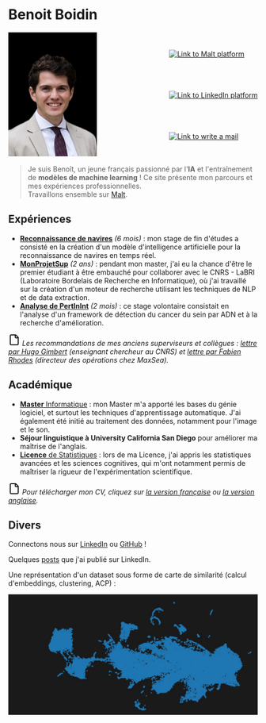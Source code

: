 # Benoit Boidin

<div style='display:flex; 
            justify-content:space-between;
            align-items:center;'>
    <a href="">
        <img src="img/profile_costume.jpg" style="height:250px;"/>
    </a>
    <div style="margin-left:15px;
                display: flex;
                flex-direction: column;
                justify-content:space-around;
                height:250px;">
        <a href="https://www.malt.fr/profile/benoitboidin" title="Si vous avez besoin d'aide pour créer une mission, contactez-moi !">
            <img src="https://is1-ssl.mzstatic.com/image/thumb/Purple211/v4/e7/57/44/e757440c-56dc-7a83-d983-5ca1b432b390/AppIcon-0-0-1x_U007emarketing-0-5-0-85-220.png/1200x630wa.png" 
            style="height:50px;"
            alt="Link to Malt platform"/>
        </a>
        <a href="https://fr.linkedin.com/in/benoît-boidin-276124a3">
            <img src="https://is1-ssl.mzstatic.com/image/thumb/Purple211/v4/ba/f3/2e/baf32ef3-571e-a8c8-d7c1-f12ca29dd2de/AppIcon-0-1x_U007emarketing-0-7-0-85-220-0.png/1200x630wa.png"  
            style="height:50px;"
            alt="Link to LinkedIn platform"/>
        </a>
        <a href="mailto:benoitboidin@icloud.com">
            <img src="https://is1-ssl.mzstatic.com/image/thumb/Purple116/v4/bd/1f/32/bd1f324b-6127-5373-7d27-8301d80de088/AppIcon-0-0-1x_U007emarketing-0-0-0-10-0-0-sRGB-0-0-0-GLES2_U002c0-512MB-85-220-0-0.png/1200x630wa.png"  
            style="height:50px;"
            alt="Link to write a mail"/>
        </a>
    </div>
</div>

> Je suis Benoît, un jeune français passionné par l'**IA** et l'entraînement de **modèles de machine learning** ! Ce site présente mon parcours et mes expériences professionnelles.  
> Travaillons ensemble sur [Malt](<https://www.malt.fr/profile/benoitboidin>).

## Expériences

- [**Reconnaissance de navires**](/experiences/ml_boat) _(6 mois)_ : mon stage de fin d'études a consisté en la création d'un modèle d'intelligence artificielle pour la reconnaissance de navires en temps réel.
- [**MonProjetSup**](/experiences/monprojetsup) _(2 ans)_ : pendant mon master, j'ai eu la chance d'être le premier étudiant à être embauché pour collaborer avec le CNRS - LaBRI (Laboratoire Bordelais de Recherche en Informatique), où j'ai travaillé sur la création d'un moteur de recherche utilisant les techniques de NLP et de data extraction.
- [**Analyse de PertInInt**](/experiences/pertinint) _(2 mois)_ : ce stage volontaire consistait en l'analyse d'un framework de détection du cancer du sein par ADN et à la recherche d'amélioration.  

<svg xmlns="http://www.w3.org/2000/svg" width="24" height="24" viewBox="0 0 24 24" fill="none" stroke="currentColor" stroke-width="2" stroke-linecap="round" stroke-linejoin="round" class="lucide lucide-file"><path d="M15 2H6a2 2 0 0 0-2 2v16a2 2 0 0 0 2 2h12a2 2 0 0 0 2-2V7Z"/><path d="M14 2v4a2 2 0 0 0 2 2h4"/></svg>
_Les recommandations de mes anciens superviseurs et collègues : [lettre par Hugo Gimbert](/documents/recommandation_hugo.pdf) (enseignant chercheur au CNRS) et [lettre par Fabien Rhodes](/documents/recommandation_fabien.pdf) (directeur des opérations chez MaxSea)._

## Académique

- [**Master** Informatique](/education/#master-en-informatique) : mon Master m'a apporté les bases du génie logiciel, et surtout les techniques d'apprentissage automatique. J'ai également été initié au traitement des données, notamment pour l'image et le son.  
- **Séjour linguistique à University California San Diego** pour améliorer ma maîtrise de l'anglais.  
- [**Licence** de Statistiques](/education/#licence-de-statistiques-appliquées) : lors de ma Licence, j'ai appris les statistiques avancées et les sciences cognitives, qui m'ont notamment permis de maîtriser la rigueur de l'expérimentation scientifique.

<svg xmlns="http://www.w3.org/2000/svg" width="24" height="24" viewBox="0 0 24 24" fill="none" stroke="currentColor" stroke-width="2" stroke-linecap="round" stroke-linejoin="round" class="lucide lucide-file"><path d="M15 2H6a2 2 0 0 0-2 2v16a2 2 0 0 0 2 2h12a2 2 0 0 0 2-2V7Z"/><path d="M14 2v4a2 2 0 0 0 2 2h4"/></svg>
_Pour télécharger mon CV, cliquez sur [la version française](/documents/cv_fr.pdf) ou [la version anglaise](/documents/cv_en.pdf)._

## Divers

Connectons nous sur [LinkedIn](https://fr.linkedin.com/in/benoît-boidin-276124a3) ou [GitHub](https://github.com/benoitboidin) !  

Quelques [posts](/posts/posts) que j'ai publié sur LinkedIn.  

Une représentation d'un dataset sous forme de carte de similarité (calcul d'embeddings, clustering, ACP) :

<img src="img/resnet101_umap_cropped.jpg"/>

<!-- [Pourquoi m'embaucher ?](/img/IMG_2004.JPG) -->

<!-- <br>
<div class="github-card" data-github="benoitboidin" data-width="300" data-height="" data-theme="default"></div>
<script src="//cdn.jsdelivr.net/github-cards/latest/widget.js"></script> -->

<!-- ## Compétences techniques  

<br>
<style>
    .competences {box-shadow: rgba(0, 0, 0, 0.12) 0px 1px 3px, rgba(0, 0, 0, 0.24) 0px 1px 2px;
                border-radius:10px; padding:3px; padding-left:10px; padding-right:10px;}
</style>

<div id="competences" style='display:flex; justify-content:space-between; align-items:center; width:"100px";'>
    <script>
        var arrayVariable = ['Python','SQL','PyTorch', 'TensorFlow', 'Pandas','Python','SQL','PyTorch', 'TensorFlow', 'Pandas','Python','SQL','PyTorch', 'TensorFlow', 'Pandas','Python','SQL','PyTorch', 'TensorFlow', 'Pandas', 'NumPy'];
            arrayLength = arrayVariable.length;
        for (i = 0; i < arrayLength; i++) {
            document.getElementById('competences').innerHTML += '<div class="competences">' + arrayVariable[i]  + '</div>';
        }
    </script>
</div> -->

